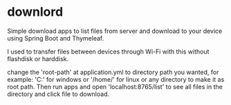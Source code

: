 # downlord
Simple download apps to list files from server and download to your device using Spring Boot and Thymeleaf.

I used to transfer files between devices through Wi-Fi with this without flashdisk or harddisk.

change the 'root-path' at application.yml to directory path you wanted, for example: 'C:\' for windows or '/home/' for 
linux or any directory to make it as root path. Then run apps and open 'localhost:8765/list' to see all files in the directory and click 
file to download.
